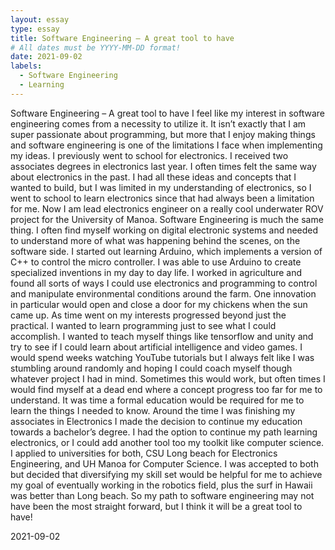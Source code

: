```yaml
---
layout: essay
type: essay
title: Software Engineering – A great tool to have
# All dates must be YYYY-MM-DD format!
date: 2021-09-02
labels:
  - Software Engineering
  - Learning
---
```


Software Engineering – A great tool to have
	I feel like my interest in software engineering comes from a necessity to utilize it.  It isn’t exactly that I am super passionate about programming, but more that I enjoy making things and software engineering is one of the limitations I face when implementing my ideas.   I previously went to school for electronics.  I received two associates degrees in electronics last year.  I often times felt the same way about electronics in the past.  I had all these ideas and concepts that I wanted to build, but I was limited in my understanding of electronics, so I went to school to learn electronics since that had always been a limitation for me.  Now I am lead electronics engineer on a really cool underwater ROV project for the University of Manoa.
	Software Engineering is much the same thing.  I often find myself working on digital electronic systems and needed to understand more of what was happening behind the scenes, on the software side.  I started out learning Arduino, which implements a version of C++ to control the micro controller.  I was able to use Arduino to create specialized inventions in my day to day life.  I worked in agriculture and found all sorts of ways I could use electronics and programming to control and manipulate environmental conditions around the farm.  One innovation in particular would open and close a door for my chickens when the sun came up. 
	As time went on my interests progressed beyond just the practical. I wanted to learn programming just to see what I could accomplish.  I wanted to teach myself things like tensorflow and unity and try to see if I could learn about artificial intelligence and video games.  I would spend weeks watching YouTube tutorials but I always felt like I was stumbling around randomly and hoping I could coach myself though whatever project I had in mind.  Sometimes this would work, but often times I would find myself at a dead end where a concept progress too far for me to understand.  It was time a formal education would be required for me to learn the things I needed to know.
	Around the time I was finishing my associates in Electronics I made the decision to continue my education towards a bachelor’s degree.  I had the option to continue my path learning electronics, or I could add another tool too my toolkit like computer science.  I applied to universities for both, CSU Long beach for Electronics Engineering, and UH Manoa for Computer Science.  I was accepted to both but decided that diversifying my skill set would be helpful for me to achieve my goal of eventually working in the robotics field, plus the surf in Hawaii was better than Long beach.  So my path to software engineering may not have been the most straight forward, but I think it will be a great tool to have!



2021-09-02
